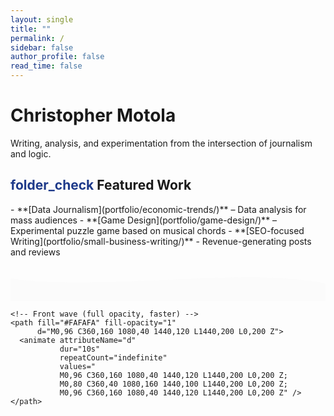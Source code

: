 ```yaml
---
layout: single
title: ""
permalink: /
sidebar: false
author_profile: false
read_time: false
---
```



<!-- HERO SECTION -->
<div class="hero">
  <div class="hero-intro">
    <h1>Christopher Motola</h1>
    <div class="typed-text-wrapper floating">
      <span id="typed-text" class="typed-text"></span>
    </div>
    <p>Writing, analysis, and experimentation from the intersection of journalism and logic.</p>
  </div>
</div>

<h2 class="section-header"><span class="material-symbols-outlined" style="color: #1e3a8a;">folder_check</span> Featured Work</h2>  
- **[Data Journalism](portfolio/economic-trends/)** – Data analysis for mass audiences  
- **[Game Design](portfolio/game-design/)** – Experimental puzzle game based on musical chords
- **[SEO-focused Writing](portfolio/small-business-writing/)** - Revenue-generating posts and reviews 

<div class="wave-container">
  <svg class="wave" xmlns="http://www.w3.org/2000/svg" viewBox="0 0 1440 200" preserveAspectRatio="none">
    <!-- Back wave (lighter, slower) -->
    <path fill="#FAFAFA" fill-opacity="0.6"
          d="M0,96 C360,160 1080,40 1440,120 L1440,200 L0,200 Z">
      <animate attributeName="d"
               dur="18s"
               repeatCount="indefinite"
               values="
               M0,96 C360,160 1080,40 1440,120 L1440,200 L0,200 Z;
               M0,80 C360,40 1080,160 1440,100 L1440,200 L0,200 Z;
               M0,96 C360,160 1080,40 1440,120 L1440,200 L0,200 Z" />
    </path>

    <!-- Front wave (full opacity, faster) -->
    <path fill="#FAFAFA" fill-opacity="1"
          d="M0,96 C360,160 1080,40 1440,120 L1440,200 L0,200 Z">
      <animate attributeName="d"
               dur="10s"
               repeatCount="indefinite"
               values="
               M0,96 C360,160 1080,40 1440,120 L1440,200 L0,200 Z;
               M0,80 C360,40 1080,160 1440,100 L1440,200 L0,200 Z;
               M0,96 C360,160 1080,40 1440,120 L1440,200 L0,200 Z" />
    </path>
  </svg>
</div>
